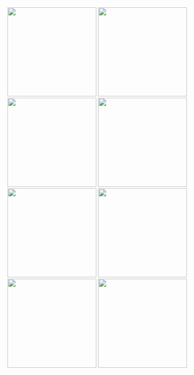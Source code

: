
<img src="https://user-images.githubusercontent.com/49118169/106433906-d36dea00-6496-11eb-8b3c-10974869861f.png" width="200" hight="100">
<img src="https://user-images.githubusercontent.com/49118169/106434719-ed5bfc80-6497-11eb-90bb-85a09663e64f.png" width="200" hight="100">
<img src="https://user-images.githubusercontent.com/49118169/106434744-f4830a80-6497-11eb-945b-b250551b8204.png" width="200" hight="100">
<img src="https://user-images.githubusercontent.com/49118169/106434751-f8af2800-6497-11eb-8929-7913e987e344.png" width="200" hight="100">
<img src="https://user-images.githubusercontent.com/49118169/106434767-fd73dc00-6497-11eb-8122-836e8cafecd9.png" width="200" hight="100">
<img src="https://user-images.githubusercontent.com/49118169/106434777-006ecc80-6498-11eb-9bdc-25f74897c253.png" width="200" hight="100">
<img src="https://user-images.githubusercontent.com/49118169/106434792-0664ad80-6498-11eb-8040-9114f4bc92d8.png" width="200" hight="100">
<img src="https://user-images.githubusercontent.com/49118169/106434817-0bc1f800-6498-11eb-97b2-eb5594ee2b65.png" width="200" hight="100">


